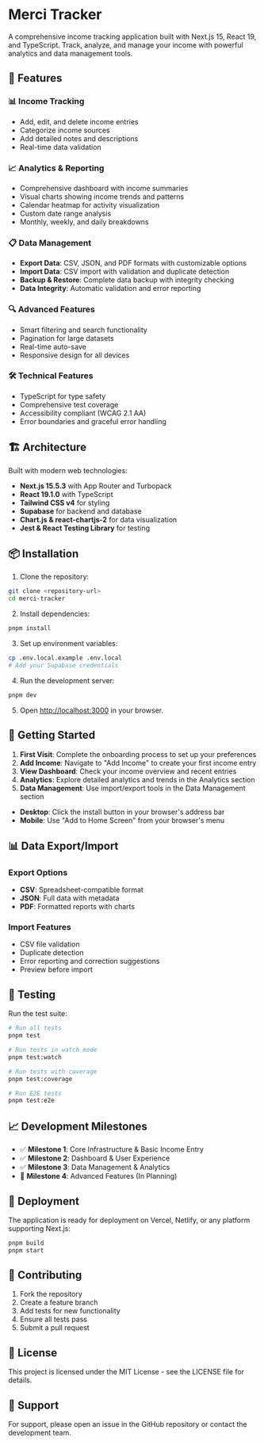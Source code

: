 # Merci Tracker

A comprehensive income tracking application built with Next.js 15, React 19, and TypeScript. Track, analyze, and manage your income with powerful analytics and data management tools.

## 🚀 Features

### 📊 Income Tracking

- Add, edit, and delete income entries
- Categorize income sources
- Add detailed notes and descriptions
- Real-time data validation

### 📈 Analytics & Reporting

- Comprehensive dashboard with income summaries
- Visual charts showing income trends and patterns
- Calendar heatmap for activity visualization
- Custom date range analysis
- Monthly, weekly, and daily breakdowns

### 📋 Data Management

- **Export Data**: CSV, JSON, and PDF formats with customizable options
- **Import Data**: CSV import with validation and duplicate detection
- **Backup & Restore**: Complete data backup with integrity checking
- **Data Integrity**: Automatic validation and error reporting

### 🔍 Advanced Features

- Smart filtering and search functionality
- Pagination for large datasets
- Real-time auto-save
- Responsive design for all devices

### 🛠 Technical Features

- TypeScript for type safety
- Comprehensive test coverage
- Accessibility compliant (WCAG 2.1 AA)
- Error boundaries and graceful error handling

## 🏗 Architecture

Built with modern web technologies:

- **Next.js 15.5.3** with App Router and Turbopack
- **React 19.1.0** with TypeScript
- **Tailwind CSS v4** for styling
- **Supabase** for backend and database
- **Chart.js & react-chartjs-2** for data visualization
- **Jest & React Testing Library** for testing

## 📦 Installation

1. Clone the repository:

```bash
git clone <repository-url>
cd merci-tracker
```

2. Install dependencies:

```bash
pnpm install
```

3. Set up environment variables:

```bash
cp .env.local.example .env.local
# Add your Supabase credentials
```

4. Run the development server:

```bash
pnpm dev
```

5. Open [http://localhost:3000](http://localhost:3000) in your browser.

## 🚦 Getting Started

1. **First Visit**: Complete the onboarding process to set up your preferences
2. **Add Income**: Navigate to "Add Income" to create your first income entry
3. **View Dashboard**: Check your income overview and recent entries
4. **Analytics**: Explore detailed analytics and trends in the Analytics section
5. **Data Management**: Use import/export tools in the Data Management section

- **Desktop**: Click the install button in your browser's address bar
- **Mobile**: Use "Add to Home Screen" from your browser's menu

## 📊 Data Export/Import

### Export Options

- **CSV**: Spreadsheet-compatible format
- **JSON**: Full data with metadata
- **PDF**: Formatted reports with charts

### Import Features

- CSV file validation
- Duplicate detection
- Error reporting and correction suggestions
- Preview before import

## 🧪 Testing

Run the test suite:

```bash
# Run all tests
pnpm test

# Run tests in watch mode
pnpm test:watch

# Run tests with coverage
pnpm test:coverage

# Run E2E tests
pnpm test:e2e
```

## 📈 Development Milestones

- ✅ **Milestone 1**: Core Infrastructure & Basic Income Entry
- ✅ **Milestone 2**: Dashboard & User Experience
- ✅ **Milestone 3**: Data Management & Analytics
- 🔄 **Milestone 4**: Advanced Features (In Planning)

## 🚀 Deployment

The application is ready for deployment on Vercel, Netlify, or any platform supporting Next.js:

```bash
pnpm build
pnpm start
```

## 📝 Contributing

1. Fork the repository
2. Create a feature branch
3. Add tests for new functionality
4. Ensure all tests pass
5. Submit a pull request

## 📄 License

This project is licensed under the MIT License - see the LICENSE file for details.

## 🤝 Support

For support, please open an issue in the GitHub repository or contact the development team.
